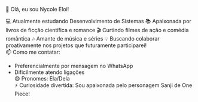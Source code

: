 👋 Olá, eu sou Nycole Eloi!  

💻 Atualmente estudando Desenvolvimento de Sistemas 
📚 Apaixonada por livros de ficção científica e romance
🎬 Curtindo filmes de ação e comédia romântica 
🎶 Amante de música e séries
💡 Buscando colaborar proativamente nos projetos que futuramente participarei!  
📫 Como me contatar:
- Preferencialmente por mensagem no WhatsApp 
- Dificilmente atendo ligações  
😄 Pronomes: Ela/Dela  
⚡ Curiosidade divertida: Sou apaixonada pelo personagem Sanji de One Piece!
